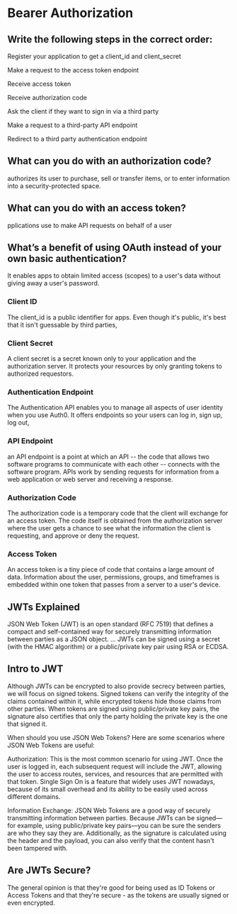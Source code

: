 # Bearer Authorization
## Write the following steps in the correct order:
Register your application to get a client_id and client_secret



Make a request to the access token endpoint


Receive access token


Receive authorization code


Ask the client if they want to sign in via a third party


Make a request to a third-party API endpoint


Redirect to a third party authentication endpoint

## What can you do with an authorization code?
authorizes its user to purchase, sell or transfer items, or to enter information into a security-protected space.
## What can you do with an access token?
pplications use to make API requests on behalf of a user
## What’s a benefit of using OAuth instead of your own basic authentication?
It enables apps to obtain limited access (scopes) to a user's data without giving away a user's password.


### Client ID
The client_id is a public identifier for apps. Even though it's public, it's best that it isn't guessable by third parties, 
### Client Secret
A client secret is a secret known only to your application and the authorization server. It protects your resources by only granting tokens to authorized requestors. 
### Authentication Endpoint
The Authentication API enables you to manage all aspects of user identity when you use Auth0. It offers endpoints so your users can log in, sign up, log out,

### API Endpoint
an API endpoint is a point at which an API -- the code that allows two software programs to communicate with each other -- connects with the software program. APIs work by sending requests for information from a web application or web server and receiving a response.
### Authorization Code
The authorization code is a temporary code that the client will exchange for an access token. The code itself is obtained from the authorization server where the user gets a chance to see what the information the client is requesting, and approve or deny the request.
### Access Token
An access token is a tiny piece of code that contains a large amount of data. Information about the user, permissions, groups, and timeframes is embedded within one token that passes from a server to a user's device. 


## JWTs Explained
JSON Web Token (JWT) is an open standard (RFC 7519) that defines a compact and self-contained way for securely transmitting information between parties as a JSON object. ... JWTs can be signed using a secret (with the HMAC algorithm) or a public/private key pair using RSA or ECDSA.

## Intro to JWT
Although JWTs can be encrypted to also provide secrecy between parties, we will focus on signed tokens. Signed tokens can verify the integrity of the claims contained within it, while encrypted tokens hide those claims from other parties. When tokens are signed using public/private key pairs, the signature also certifies that only the party holding the private key is the one that signed it.

When should you use JSON Web Tokens?
Here are some scenarios where JSON Web Tokens are useful:

Authorization: This is the most common scenario for using JWT. Once the user is logged in, each subsequent request will include the JWT, allowing the user to access routes, services, and resources that are permitted with that token. Single Sign On is a feature that widely uses JWT nowadays, because of its small overhead and its ability to be easily used across different domains.

Information Exchange: JSON Web Tokens are a good way of securely transmitting information between parties. Because JWTs can be signed—for example, using public/private key pairs—you can be sure the senders are who they say they are. Additionally, as the signature is calculated using the header and the payload, you can also verify that the content hasn't been tampered with.



## Are JWTs Secure?

The general opinion is that they're good for being used as ID Tokens or Access Tokens and that they're secure - as the tokens are usually signed or even encrypted. 